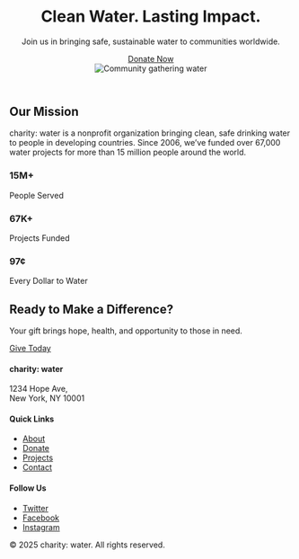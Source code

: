 <!-- index.html -->
<!DOCTYPE html>
<html lang="en">
<head>
  <meta charset="UTF-8">
  <meta name="viewport" content="width=device-width, initial-scale=1">
  <title>Charity: Water Landing Page</title>
  <!-- Montserrat font -->
  <link href="https://fonts.googleapis.com/css2?family=Montserrat:wght@400;600&display=swap" rel="stylesheet">
  <link rel="stylesheet" href="style.css">
</head>
<body>

  <!-- HERO SECTION -->
  <header class="hero">
    <div class="hero-content">
      <h1>Clean Water. Lasting Impact.</h1>
      <p>Join us in bringing safe, sustainable water to communities worldwide.</p>
      <a href="#donate" class="btn primary-btn">Donate Now</a>
    </div>
    <div class="hero-image">
      <img src="img/hero.jpg" alt="Community gathering water">
    </div>
  </header>

  <!-- ABOUT / STORY SECTION -->
  <section class="about" id="about">
    <div class="container">
      <h2>Our Mission</h2>
      <p>
        charity: water is a nonprofit organization bringing clean, safe drinking water to people in developing countries. Since 2006, we’ve funded over 67,000 water projects for more than 15 million people around the world.
      </p>
    </div>
  </section>

  <!-- FEATURES / IMPACT STATS -->
  <section class="features">
    <div class="container features-grid">
      <div class="feature">
        <h3>15M+</h3>
        <p>People Served</p>
      </div>
      <div class="feature">
        <h3>67K+</h3>
        <p>Projects Funded</p>
      </div>
      <div class="feature">
        <h3>97¢</h3>
        <p>Every Dollar to Water</p>
      </div>
    </div>
  </section>

  <!-- CALL TO ACTION -->
  <section class="cta" id="donate">
    <div class="container">
      <h2>Ready to Make a Difference?</h2>
      <p>Your gift brings hope, health, and opportunity to those in need.</p>
      <a href="#" class="btn accent-btn">Give Today</a>
    </div>
  </section>

  <!-- FOOTER -->
  <footer>
    <div class="container footer-grid">
      <div>
        <h4>charity: water</h4>
        <p>1234 Hope Ave,<br>New York, NY 10001</p>
      </div>
      <div>
        <h4>Quick Links</h4>
        <ul>
          <li><a href="#about">About</a></li>
          <li><a href="#donate">Donate</a></li>
          <li><a href="#">Projects</a></li>
          <li><a href="#">Contact</a></li>
        </ul>
      </div>
      <div>
        <h4>Follow Us</h4>
        <ul class="social">
          <li><a href="#">Twitter</a></li>
          <li><a href="#">Facebook</a></li>
          <li><a href="#">Instagram</a></li>
        </ul>
      </div>
    </div>
    <div class="footer-bottom">
      &copy; 2025 charity: water. All rights reserved.
    </div>
  </footer>

</body>
</html>


